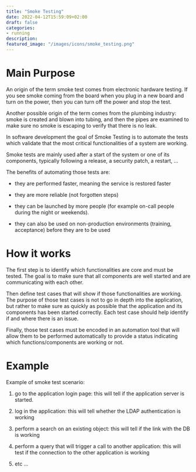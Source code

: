 ```yaml
---
title: "Smoke Testing"
date: 2022-04-12T15:59:09+02:00
draft: false
categories:
- running
description:
featured_image: "/images/icons/smoke_testing.png"
---
```



# Main Purpose

An origin of the term smoke test comes from electronic hardware testing. If you see smoke coming from the board when you plug in a new board and turn on the power, then you can turn off the power and stop the test.

Another possible origin of the term comes from the plumbing industry: smoke is created and blown into tubing, and then the pipes are examined to make sure no smoke is escaping to verify that there is no leak.

In software development the goal of Smoke Testing is to automate the tests which validate that the most critical functionalities of a system are working.

Smoke tests are mainly used after a start of the system or one of its components, typically following a release, a security patch, a restart, …



The benefits of automating those tests are:

* they are performed faster, meaning the service is restored faster

* they are more reliable (not forgotten steps)

* they can be launched by more people (for example on-call people during the night or weekends).

* they can also be used on non-production environments (training, acceptance) before they are to be used



# How it works

The first step is to identify which functionalities are core and must be tested. The goal is to make sure that all components are well started and are communicating with each other.



Then define test cases that will show if those functionalities are working. The purpose of those test cases is not to go in depth into the application, but rather to make sure as quickly as possible that the application and its components has been started correctly. Each test case should help identify if and where there is an issue.



Finally, those test cases must be encoded in an automation tool that will allow them to be performed automatically to provide a status indicating which functions/components are working or not.

# Example

Example of smoke test scenario:

1) go to the application login page: this will tell if the application server is started.

2) log in the application: this will tell whether the LDAP authentication is working

3) perform a search on an existing object: this will tell if the link with the DB is working

4) perform a query that will trigger a call to another application: this will test if the connection to the other application is working

5) etc … 

